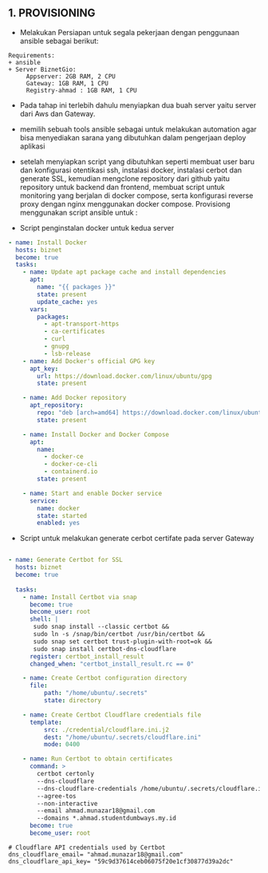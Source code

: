 ## 1. PROVISIONING
+ Melakukan Persiapan untuk segala pekerjaan dengan penggunaan ansible sebagai berikut: 
```
Requirements: 
+ ansible
+ Server BiznetGio:
     Appserver: 2GB RAM, 2 CPU
     Gateway: 1GB RAM, 1 CPU
     Registry-ahmad : 1GB RAM, 1 CPU
```

+ Pada tahap ini terlebih dahulu menyiapkan dua buah server yaitu server dari Aws dan Gateway.
+ memilih sebuah tools ansible sebagai untuk melakukan automation agar bisa menyediakan sarana yang dibutuhkan dalam pengerjaan deploy aplikasi
+ setelah menyiapkan script yang dibutuhkan seperti membuat user baru dan konfigurasi otentikasi ssh, instalasi docker, instalasi cerbot dan  generate SSL, kemudian mengclone repository dari github yaitu repository untuk backend dan             frontend, membuat script untuk monitoring yang berjalan di docker compose, serta konfigurasi reverse proxy dengan nginx menggunakan docker compose.
Provisiong menggunakan script ansible untuk :


+ Script penginstalan docker untuk kedua server

```yaml
- name: Install Docker
  hosts: biznet
  become: true
  tasks:
    - name: Update apt package cache and install dependencies
      apt:
        name: "{{ packages }}"
        state: present
        update_cache: yes
      vars:
        packages:
          - apt-transport-https
          - ca-certificates
          - curl
          - gnupg
          - lsb-release
    - name: Add Docker's official GPG key
      apt_key:
        url: https://download.docker.com/linux/ubuntu/gpg
        state: present

    - name: Add Docker repository
      apt_repository:
        repo: "deb [arch=amd64] https://download.docker.com/linux/ubuntu {{ ansible_lsb.codename }} stable"
        state: present

    - name: Install Docker and Docker Compose
      apt:
        name: 
          - docker-ce
          - docker-ce-cli
          - containerd.io
        state: present

    - name: Start and enable Docker service
      service:
        name: docker
        state: started
        enabled: yes

```
+ Script untuk melakukan generate cerbot certifate pada server Gateway 

```yaml

- name: Generate Certbot for SSL
  hosts: biznet
  become: true
  
  tasks:
    - name: Install Certbot via snap
      become: true
      become_user: root
      shell: |
       sudo snap install --classic certbot &&
       sudo ln -s /snap/bin/certbot /usr/bin/certbot &&
       sudo snap set certbot trust-plugin-with-root=ok &&
       sudo snap install certbot-dns-cloudflare
      register: certbot_install_result
      changed_when: "certbot_install_result.rc == 0"

    - name: Create Certbot configuration directory
      file:
          path: "/home/ubuntu/.secrets"
          state: directory

    - name: Create Certbot Cloudflare credentials file
      template:
          src: ./credential/cloudflare.ini.j2  
          dest: "/home/ubuntu/.secrets/cloudflare.ini"
          mode: 0400

    - name: Run Certbot to obtain certificates
      command: >
        certbot certonly
        --dns-cloudflare
        --dns-cloudflare-credentials /home/ubuntu/.secrets/cloudflare.ini
        --agree-tos
        --non-interactive
        --email ahmad.munazar18@gmail.com
        --domains *.ahmad.studentdumbways.my.id 
      become: true
      become_user: root

```
```j2
# Cloudflare API credentials used by Certbot
dns_cloudflare_email= "ahmad.munazar18@gmail.com"
dns_cloudflare_api_key= "59c9d37614ceb06075f20e1cf30877d39a2dc"
```

